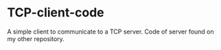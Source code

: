 # TCP-client-code
A simple client to communicate to a TCP server. Code of server found on my other repository.
